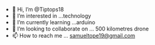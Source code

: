 - 👋 Hi, I’m @Tiptops18
- 👀 I’m interested in ...technology
- 🌱 I’m currently learning ...arduino
- 💞️ I’m looking to collaborate on ... 500 kilometres drone
- 📫 How to reach me ...
samueltope19@gmail.com
<!---
Tiptops18/Tiptops18 is a ✨ special ✨ repository because its `README.md` (this file) appears on your GitHub profile.
You can click the Preview link to take a look at your changes.
--->
